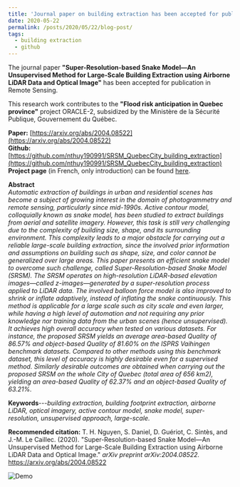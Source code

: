 ```yaml
---
title: 'Journal paper on building extraction has been accepted for publication'
date: 2020-05-22
permalink: /posts/2020/05/22/blog-post/
tags:
  - building extraction
  - github
---
```


The journal paper **"Super-Resolution-based Snake Model—An Unsupervised Method for Large-Scale Building Extraction using Airborne LiDAR Data and Optical Image"** has been accepted for publication in Remote Sensing.

This research work contributes to the **"Flood risk anticipation in Quebec province"** project ORACLE-2, subsidized by the Ministère de la Sécurité Publique, Gouvernement du Québec.

**Paper:** [https://arxiv.org/abs/2004.08522](https://arxiv.org/abs/2004.08522)<br>
**Github:** [https://github.com/nthuy190991/SRSM_QuebecCity_building_extraction](https://github.com/nthuy190991/SRSM_QuebecCity_building_extraction)<br>
**Project page** (in French, only introduction) can be found [here](https://crdig.ulaval.ca/portfolio/methodes-et-outils-geomatiques-pour-la-production-dun-portrait-du-risque-lie-aux-inondations-et-danticipation-de-ces-dernieres/).<br>



**Abstract**<br>
*Automatic extraction of buildings in urban and residential scenes has become a subject of growing interest in the domain of photogrammetry and remote sensing, particularly since mid-1990s. Active contour model, colloquially known as snake model, has been studied to extract buildings from aerial and satellite imagery. However, this task is still very challenging due to the complexity of building size, shape, and its surrounding environment. This complexity leads to a major obstacle for carrying out a reliable large-scale building extraction, since the involved prior information and assumptions on building such as shape, size, and color cannot be generalized over large areas. This paper presents an efficient snake model to overcome such challenge, called Super-Resolution-based Snake Model (SRSM). The SRSM operates on high-resolution LiDAR-based elevation images—called z-images—generated by a super-resolution process applied to LiDAR data. The involved balloon force model is also improved to shrink or inflate adaptively, instead of inflating the snake continuously. This method is applicable for a large scale such as city scale and even larger, while having a high level of automation and not requiring any prior knowledge nor training data from the urban scenes (hence unsupervised). It achieves high overall accuracy when tested on various datasets. For instance, the proposed SRSM yields an average area-based Quality of 86.57% and object-based Quality of 81.60% on the ISPRS Vaihingen benchmark datasets. Compared to other methods using this benchmark dataset, this level of accuracy is highly desirable even for a supervised method. Similarly desirable outcomes are obtained when carrying out the proposed SRSM on the whole City of Quebec (total area of 656 km2), yielding an area-based Quality of 62.37% and an object-based Quality of 63.21%.*

**Keywords**---*building extraction, building footprint extraction, airborne LiDAR, optical imagery, active contour model, snake model, super-resolution, unsupervised approach, large-scale.*

**Recommended citation:** T. H. Nguyen, S. Daniel, D. Guériot, C. Sintès, and J.-M. Le Caillec. (2020). "Super-Resolution-based Snake Model—An Unsupervised Method for Large-Scale Building Extraction using Airborne LiDAR Data and Optical Image." *arXiv preprint arXiv:2004.08522.* https://arxiv.org/abs/2004.08522

![Demo](https://thnguyen-grs.github.io/files/srsm_demo.png)

<!-- Headings are cool
======

You can have many headings
======

Aren't headings cool?
------ -->